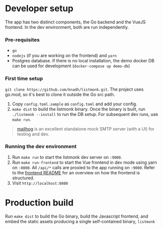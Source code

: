 # Developer setup
The app has two distinct components, the Go backend and the VueJS frontend. In the dev environment, both are run independently.


### Pre-requisites
- `go`
- `nodejs` (if you are working on the frontend) and `yarn`
- Postgres database. If there is no local installation, the demo docker DB can be used for development (`docker-compose up demo-db`)


### First time setup
`git clone https://github.com/knadh/listmonk.git`. The project uses go.mod, so it's best to clone it outside the Go src path.

1. Copy `config.toml.sample` as `config.toml` and add your config.
2. `make dist` to build the listmonk binary. Once the binary is built, run `./listmonk --install` to run the DB setup. For subsequent dev runs, use `make run`.

> [mailhog](https://github.com/mailhog/MailHog) is an excellent standalone mock SMTP server (with a UI) for testing and dev.


### Running the dev environment
1. Run `make run` to start the listmonk dev server on `:9000`.
2. Run `make run-frontend` to start the Vue frontend in dev mode using yarn on `:8080`. All `/api/*` calls are proxied to the app running on `:9000`. Refer to the [frontend README](https://github.com/knadh/listmonk/blob/master/frontend/README.md) for an overview on how the frontend is structured.
3. Visit `http://localhost:8080`


# Production build
Run `make dist` to build the Go binary, build the Javascript frontend, and embed the static assets producing a single self-contained binary, `listmonk`
